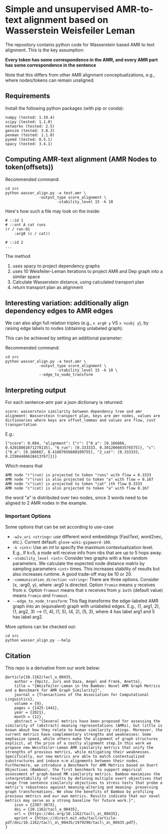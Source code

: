 # Simple and unsupervised AMR-to-text alignment based on Wasserstein Weisfeiler Leman

The repository contains python code for Wasserstein based AMR to text alignment. This is the key assumption:

**Every token has some correspondence in the AMR, and every AMR part has some correspondence in the sentence**

Note that this differs from other AMR alignment conceptualizations, e.g., where nodes/tokens can remain unaligned.


## Requirements

Install the following python packages (with pip or conda):

```
numpy (tested: 1.19.4)
scipy (tested: 1.1.0) 
networkx (tested: 2.5)
gensim (tested: 3.8.3)
penman (tested: 1.1.0)
pyemd (tested: 0.5.1)
spacy (tested: 3.4.1)
```

## Computing AMR-text alignment (AMR Nodes to token(offsets))

Recommended command:

```
cd src
python wasser_align.py -a test.amr \
		       -output_type score_alignment \ 
                       -stability_level 15 -k 10
```

Here's how such a file may look on the inside:

```
# ::id 1
# ::snt A cat runs
(r / run-01
	:arg0 (c / cat))

# ::id 2
...
```

The method 

1. uses spacy to project dependency graphs
2. uses 10 Weisfeiler-Leman iterations to project AMR and Dep graph into a similar space
3. Calculate Wasserstein distance, using calculated transport plan
4. return transport plan as alignment


## Interesting variation: additionally align dependency edges to AMR edges

We can also align full relation triples (e.g., `x arg0 y` VS `x nsubj y`), by raising edge labels to nodes (obtaining unlabeled graph).

This can be achieved by setting an additional parameter:

Recommended command:

```
cd src
python wasser_align.py -a test.amr \
		       -output_type score_alignment \
                       -stability_level 15 -k 10 \
		       --edge_to_node_transform 
```

## Interpreting output

For each sentence-amr pair a json dictionary is returned:

```
score: wasserstein similarity between dependency tree and amr
alignment: Wasserstein transport plan, keys are amr nodes, values are dictionaries where keys are offset_lemmas and values are flow, cost transportation
```

E.g.:

```
{"score": 0.684, "alignment": {"r": {"0_a": [0.166666, 0.42018861671278135], "6_run": [0.333333, 0.301206603576575]}, "c": {"0_a": [0.166667, 0.41607656600109755], "2_cat": [0.333333, 0.22984406628413767]}}}
```
Which means that

```
AMR node "r"(run) is projected to token "runs" with flow = 0.3333
AMR node "r"(run) is also projected to token "a" with flow = 0.167
AMR node "c"(cat) is projected to token "cat" ith flow 0.3333
AMR node "c"(cat) is also projected to token "a" with flow 0.167
```

the word "a" is distributed over two nodes, since 3 words need to be aligned to 2 AMR nodes in the example.

### Important Options

Some options that can be set according to use-case

- `-w2v_uri <string>`: use different word embeddings (FastText, word2vec, etc.). Current default: `glove-wiki-gigaword-100`.
- `-k <int>`: Use an int to specify the maximum contextualization level. E.g., If k=5, a node will receive info from nbs that are up to 5 hops away.
- `-stability_level <int>`: Consider two graphs with a few random parameters. We calculate the expected node distance matrix by sampling parameters `<int>` times. This increases stability of results but also increases runtime. A good trade-off may be 10 or 20. 
- `-communication_direction <string>`: There are three options. Consider (x, :arg0, y), where :arg0 is directed. Option `fromin` means y receives from x. Option `fromout` means that x receives from y. `both` (default value) means `fromin` *and* `fromout`.
- `--edge_to_node_transform`: This flag transforms the edge-labeled AMR graph into an (equivalent) graph with unlabeled edges. E.g., (1, arg1, 2), (1, arg2, 3) --> (1, 4), (1, 5), (4, 2), (5, 3), where 4 has label arg1 and 5 has label arg2.


More options can be checked out:

```
cd src
python wasser_align.py --help
```

## Citation

This repo is a derivative from our work below:

```
@article{10.1162/tacl_a_00435,
    author = {Opitz, Juri and Daza, Angel and Frank, Anette},
    title = "{Weisfeiler-Leman in the Bamboo: Novel AMR Graph Metrics and a Benchmark for AMR Graph Similarity}",
    journal = {Transactions of the Association for Computational Linguistics},
    volume = {9},
    pages = {1425-1441},
    year = {2021},
    month = {12},
    abstract = "{Several metrics have been proposed for assessing the similarity of (abstract) meaning representations (AMRs), but little is known about how they relate to human similarity ratings. Moreover, the current metrics have complementary strengths and weaknesses: Some emphasize speed, while others make the alignment of graph structures explicit, at the price of a costly alignment step.In this work we propose new Weisfeiler-Leman AMR similarity metrics that unify the strengths of previous metrics, while mitigating their weaknesses. Specifically, our new metrics are able to match contextualized substructures and induce n:m alignments between their nodes. Furthermore, we introduce a Benchmark for AMR Metrics based on Overt Objectives (Bamboo), the first benchmark to support empirical assessment of graph-based MR similarity metrics. Bamboo maximizes the interpretability of results by defining multiple overt objectives that range from sentence similarity objectives to stress tests that probe a metric’s robustness against meaning-altering and meaning- preserving graph transformations. We show the benefits of Bamboo by profiling previous metrics and our own metrics. Results indicate that our novel metrics may serve as a strong baseline for future work.}",
    issn = {2307-387X},
    doi = {10.1162/tacl_a_00435},
    url = {https://doi.org/10.1162/tacl\_a\_00435},
    eprint = {https://direct.mit.edu/tacl/article-pdf/doi/10.1162/tacl\_a\_00435/1979290/tacl\_a\_00435.pdf},
}

``` 
